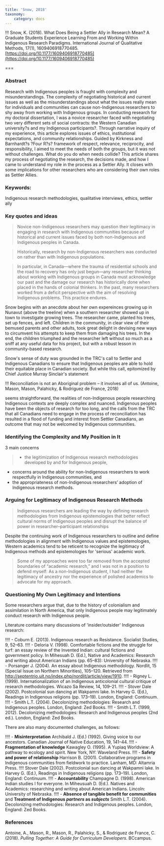 ```yaml
---
title: 'Snow, 2018'
taxonomy:
    category: docs
---
```


!!! Snow, K. (2018). What Does Being a Settler Ally in Research Mean? A Graduate Students Experience Learning From and Working Within Indigenous Research Paradigms. International Journal of Qualitative Methods, 17(1), 1609406918770485. [https://doi.org/10.1177/1609406918770485](https://doi.org/10.1177/1609406918770485)



===

### Abstract

Research with Indigenous peoples is fraught with complexity and misunderstandings. The complexity of negotiating historical and current issues as well as the misunderstandings about what the issues really mean for individuals and communities can cause non-Indigenous researchers to shy away from working with Indigenous groups. In conducting research for my doctoral dissertation, I was a novice researcher faced with negotiating two very different sets of social contracts: the Western Canadian university?s and my Indigenous participants?. Through narrative inquiry of my experience, this article explores issues of ethics, institutional expectations, and community relationships. Guided by Kirkness and Barnhardt?s ?Four R?s? framework of respect, relevance, reciprocity, and responsibility, I aimed to meet the needs of both the groups, but it was not without challenges. What do you do when needs collide? This article shares my process of negotiating the research, the decisions made, and how I came to understand my role in the process as a Settler Ally. It closes with some implications for other researchers who are considering their own roles as Settler Allies.
### Keywords:
Indigenous research methodologies, qualitative interviews, ethics, settler ally

### Key quotes and ideas
> Novice non-Indigenous researchers may question their legitimacy in engaging in research with Indigenous communities because of historical and current issues faced by both non-Indigenous and Indigenous peoples in Canada.

> Historically, research by non-Indigenous researchers was conducted on rather than with Indigenous populations.

> In particular, in Canada—where the trauma of residential schools and the road to recovery has only just begun—any researcher thinking about working with Indigenous groups in Canada must acknowledge our past and the damage our research has historically done when placed in the hands of colonial thinkers. In the past, many researchers worked from a deficit perspective with the aim of resolving Indigenous problems. This practice endures.

Snow begins with an anecdote about her own expereinces growing up in Nunavut (above the treeline) when a southern researcher showed up in town to investigate growing trees. The researcher came, planted his trees, set up fences, and left. Children in the community, in clear view of their bemused parents and other adults, took great delight in devising new ways to circumvent his attempts to keep them from damaging his trees. In the end, the children triumphed and the researcher left without so much as a sniff at any useful data for his project, but with a robust lesson in community-based research.

Snow's sense of duty was grounded in the TRC's call to Settler and Indigenous Canadians to ensure that Indigenous peoples are able to hold their equitable place in Canadian society. But while this call, epitomized by Chief Justice Murray Sinclair's statement

!!! Reconciliation is not an Aboriginal problem – it involves all of us. (Antoine, Mason, Mason, Palahicky, & Rodriguez de France, 2018)

seems straightforward, the realities of non-Indigenous people researching Indigenous contexts are deeply complex and nuanced. Indigenous peoples have been the objects of research for too long, and the calls from the TRC that all Canadians need to engage in the process of reconciliation has resulted in a flood of funding and interest from Settler Canadians, an outcome that may not be welcomed by Indigenous communities.

### Identifying the Complexity and My Position in It

3 main concerns
> - the legitimization of Indigenous research methodologies developed by and for Indigenous people,
- concerns around the ability for non-Indigenous researchers to work respectfully in Indigenous communities, and
- the appropriateness of non-Indigenous researchers’ adoption of Indigenous research methods.

### Arguing for Legitimacy of Indigenous Research Methods

> Indigenous researchers are leading the way by defining research methodologies from Indigenous epistemologies that better reflect cultural norms of Indigenous peoples and disrupt the balance of power in researcher–participant relationships

Despite the continuing work of Indigenous researchers to outline and define methodologies in alignment with Indigenous values and epistemologies, Western academics tend to be reticent to recognize the legitimacy of Indigenous methods and epistemologies for 'serious' academic work.

> Some of my approaches were too far removed from the accepted boundaries of “academic research,” and I was not in a position to defend myself: As a non-Indigenous student, I had neither the legitimacy of ancestry nor the experience of polished academics to advocate for my approach.

### Questioning My Own Legitimacy and Intentions

Some researchers argue that, due to the history of colonialism and assimilation in North America, that only Indigenous people may legitimately conduct research with Indigenous people.

Literature contains many discussions of 'insider/outsider' Indigenous research:

!!!! - Coburn E. (2013). Indigenous research as Resistance. Socialist Studies, 9, 52–63.
!!!! -  Deloria V. (1998). Comfortable fictions and the struggle for turf: an essay review of the Invented Indian: cultural fictions and government policy. In Mihesuah D. (Ed.), Native and Academics: Research and writing about American Indians (pp. 65–83): University of Nebraska.
!!!! - Porsanger J. (2004). An essay about Indigenous methodology. Nordlit, 15 (Special Issue on Northern Minorities), 105–120. Retrieved from http://septentrio.uit.no/index.php/nordlit/article/view/1910.
!!!! -  Rigney L. (1999). Internationalization of an Indigenous anticolonial cultural critique of research methodologies. Wicazo Sa Review, 14, 109–21.
!!!! - Stover Dale (2002). Postcolonial sun dancing at Wakpamni lake. In Harvey G. (Ed.), Readings in Indigenous religions (pp. 173–19). London, England: Continuum.
!!!! -  Smith L.T. (2004). Decolonizing methodologies: Research and Indigenous peoples. London, England: Zed Books.
!!!! - Smith L.T. (1999, 2012). Decolonizing methodologies: Research and Indigenous peoples (2nd ed.). London, England: Zed Books.

There are also many documented challenges, as follows:

!!!! - **Misinterpretation**  Archibald J. (Ed.) (1992). Giving voice to our ancestors. Canadian Journal of Native Education, 19, 141–44.
!!!! - **Fragmentation of knowledge**  Kawagley O. (1995). A Yupiaq Worldview: A pathway to ecology and spirit. New York, NY: Waveland Press.
!!!! - **Safety and power of relationship**  Harrison B. (2001). Collaborative programs in Indigenous communities from fieldwork to practice. Lanham, MD: Altamria Press.
!!!!  Stover Dale (2002). Postcolonial sun dancing at Wakpamni lake. In Harvey G. (Ed.), Readings in Indigenous religions (pp. 173–19). London, England: Continuum.
!!!! - **Accountability** Champagne D. (1998). American Indian studies I for everyone. In Miheusuah D. (Ed.). Natives and Academics: researching and writing about American Indians. Lincoln: University of Nebraska.
!!!! - **Absence of tangible benefit for communities** and **Treatment of Indigenous *partners* as *subjects*** Smith L.T. (2004). Decolonizing methodologies: Research and Indigenous peoples. London, England: Zed Books.


### References

Antoine, A., Mason, R., Mason, R., Palahicky, S., & Rodriguez de France, C. (2018). *Pulling Together: A Guide for Curriculum Developers.* BCcampus.
